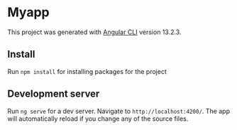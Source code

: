 # Myapp

This project was generated with [Angular CLI](https://github.com/angular/angular-cli) version 13.2.3.

## Install
Run `npm install` for installing packages for the project

## Development server

Run `ng serve` for a dev server. Navigate to `http://localhost:4200/`. The app will automatically reload if you change any of the source files.

